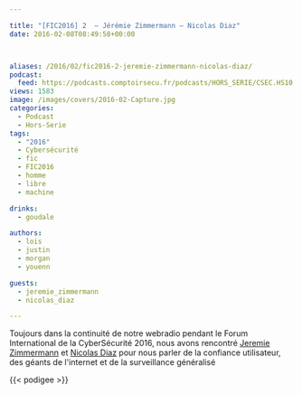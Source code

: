 ```yaml
---

title: "[FIC2016] 2  – Jérémie Zimmermann – Nicolas Diaz"
date: 2016-02-08T08:49:58+00:00



aliases: /2016/02/fic2016-2-jeremie-zimmermann-nicolas-diaz/
podcast:
  feed: https://podcasts.comptoirsecu.fr/podcasts/HORS_SERIE/CSEC.HS10.2016-01-25.FIC2016.JEREMIE_ZIMMERMANN_NICOLAS_DIAZ.mp3
views: 1583
image: /images/covers/2016-02-Capture.jpg
categories:
  - Podcast
  - Hors-Serie
tags:
  - "2016"
  - Cybersécurité
  - fic
  - FIC2016
  - homme
  - libre
  - machine

drinks:
  - goudale

authors:
  - lois
  - justin
  - morgan
  - youenn

guests:
  - jeremie_zimmermann
  - nicolas_diaz

---
```

Toujours dans la continuité de notre webradio pendant le Forum International de la CyberSécurité 2016, nous avons rencontré [Jeremie Zimmermann](https://twitter.com/jerezim) et [Nicolas Diaz](https://twitter.com/nicoladiaz) pour nous parler de la confiance utilisateur, des géants de l'internet et de la surveillance généralisé

{{< podigee >}}
